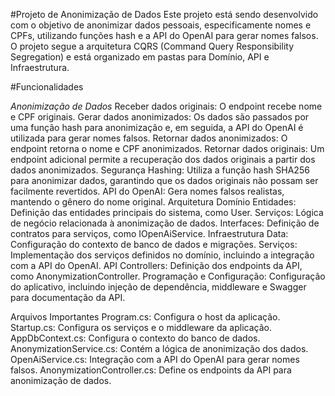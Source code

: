 #Projeto de Anonimização de Dados
Este projeto está sendo desenvolvido com o objetivo de anonimizar dados pessoais, especificamente nomes e CPFs, utilizando funções hash e a API do OpenAI para gerar nomes falsos. O projeto segue a arquitetura CQRS (Command Query Responsibility Segregation) e está organizado em pastas para Domínio, API e Infraestrutura.

#Funcionalidades

*Anonimização de Dados*
Receber dados originais: O endpoint recebe nome e CPF originais.
Gerar dados anonimizados: Os dados são passados por uma função hash para anonimização e, em seguida, a API do OpenAI é utilizada para gerar nomes falsos.
Retornar dados anonimizados: O endpoint retorna o nome e CPF anonimizados.
Retornar dados originais: Um endpoint adicional permite a recuperação dos dados originais a partir dos dados anonimizados.
Segurança
Hashing: Utiliza a função hash SHA256 para anonimizar dados, garantindo que os dados originais não possam ser facilmente revertidos.
API do OpenAI: Gera nomes falsos realistas, mantendo o gênero do nome original.
Arquitetura
Domínio
Entidades: Definição das entidades principais do sistema, como User.
Serviços: Lógica de negócio relacionada à anonimização de dados.
Interfaces: Definição de contratos para serviços, como IOpenAiService.
Infraestrutura
Data: Configuração do contexto de banco de dados e migrações.
Serviços: Implementação dos serviços definidos no domínio, incluindo a integração com a API do OpenAI.
API
Controllers: Definição dos endpoints da API, como AnonymizationController.
Programação e Configuração: Configuração do aplicativo, incluindo injeção de dependência, middleware e Swagger para documentação da API.

Arquivos Importantes
Program.cs: Configura o host da aplicação.
Startup.cs: Configura os serviços e o middleware da aplicação.
AppDbContext.cs: Configura o contexto do banco de dados.
AnonymizationService.cs: Contém a lógica de anonimização dos dados.
OpenAiService.cs: Integração com a API do OpenAI para gerar nomes falsos.
AnonymizationController.cs: Define os endpoints da API para anonimização de dados.
